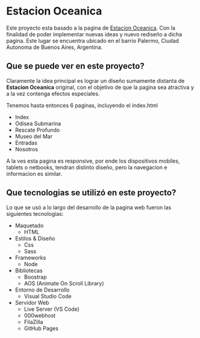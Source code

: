 # Estacion Oceanica

Este proyecto esta basado a la pagina de [Estacion Oceanica](https://www.estacionoceanica.com.ar). Con la finalidad de poder implementar nuevas ideas y nuevo rediseño a dicha pagina. Este lugar se encuentra ubicado en el barrio Palermo, Ciudad Autonoma de Buenos Aires, Argentina. 

## Que se puede ver en este proyecto?

Claramente la idea principal es lograr un diseño sumamente distanta de **Estacion Oceanica** original, con el objetivo de que la pagina sea atractiva y a la vez contenga efectos especiales. 

Tenemos hasta entonces 6 paginas, incluyendo el index.html
* Index
* Odisea Submarina
* Rescate Profundo
* Museo del Mar
* Entradas
* Nosotros

A la ves esta pagina es responsive, por ende los dispositivos mobiles, tablets o netbooks, tendran distinto diseño, pero la navegacion e informacion es similar.

## Que tecnologias se utilizó en este proyecto?

Lo que se usó a lo largo del desarrollo de la pagina web fueron las siguientes tecnologias:

* Maquetado 
    * HTML
* Estilos & Diseño
    * Css
    * Sass
* Frameworks 
    * Node
* Bibliotecas
    * Boostrap
    * AOS (Animate On Scroll Library)
* Entorno de Desarrollo
    * Visual Studio Code
* Servidor Web
    * Live Server (VS Code)
    * 000webhost
    * FilaZilla
    * GitHub Pages

